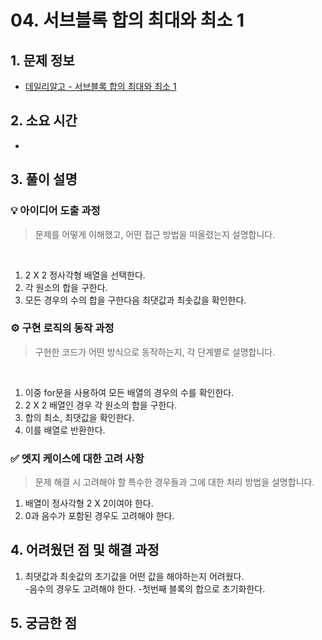 # 04. 서브블록 합의 최대와 최소 1

## 1. 문제 정보
- [데일리알고 - 서브블록 합의 최대와 최소 1](https://dailyalgo.kr/problems/161)

## 2. 소요 시간
- 

## 3. 풀이 설명
### 💡 아이디어 도출 과정
> 문제를 어떻게 이해했고, 어떤 접근 방법을 떠올렸는지 설명합니다.
<br>

1. 2 X 2 정사각형 배열을 선택한다.
2. 각 원소의 합을 구한다.
3. 모든 경우의 수의 합을 구한다음 최댓값과 최솟값을 확인한다.


### ⚙️ 구현 로직의 동작 과정
> 구현한 코드가 어떤 방식으로 동작하는지, 각 단계별로 설명합니다.
 <br>

 1. 이중 for문을 사용하여 모든 배열의 경우의 수를 확인한다.
 2. 2 X 2 배열인 경우 각 원소의 합을 구한다.
 3. 합의 최소, 최댓값을 확인한다.
 4. 이를 배열로 반환한다.

### ✅ 엣지 케이스에 대한 고려 사항
> 문제 해결 시 고려해야 할 특수한 경우들과 그에 대한 처리 방법을 설명합니다.<br>


1. 배열이 정사각형 2 X 2이여야 한다.
2. 0과 음수가 포함된 경우도 고려해야 한다.


## 4. 어려웠던 점 및 해결 과정
1. 최댓값과 최솟값의 초기값을 어떤 값을 해야하는지 어려웠다. <br>
-음수의 경우도 고려해야 한다.
-첫번째 블록의 합으로 초기화한다.

## 5. 궁금한 점

